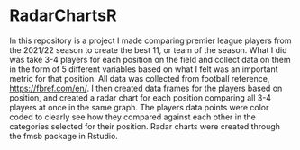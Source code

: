 # RadarChartsR
In this repository is a project I made comparing premier league players from the 2021/22 season to create the best 11, or team of the season. What I did was take 3-4 
players for each position on the field and collect data on them in the form of 5 different variables based on what I felt was an important metric for that position. All
data was collected from football reference, https://fbref.com/en/. I then created data frames for the players based on position, and created a radar chart for each 
position comparing all 3-4 players at once in the same graph. The players data points were color coded to clearly see how they compared against each other in the 
categories selected for their position. Radar charts were created through the fmsb package in Rstudio.
